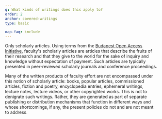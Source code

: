 ```yaml
---
q: What kinds of writings does this apply to?
order: 2
anchor: covered-writings
type: basic

oap-faq: include
---
```

Only scholarly articles. Using terms from the [Budapest Open Access Initiative](http://www.soros.org/openaccess/read.shtml), faculty's scholarly articles are articles that describe the fruits of their research and that they give to the world for the sake of inquiry and knowledge without expectation of payment. Such articles are typically presented in peer-reviewed scholarly journals and conference proceedings. 

Many of the written products of faculty effort are not encompassed under this notion of scholarly article: books, popular articles, commissioned articles, fiction and poetry, encyclopedia entries, ephemeral writings, lecture notes, lecture videos, or other copyrighted works. This is not to denigrate such writings. Rather, they are generated as part of separate publishing or distribution mechanisms that function in different ways and whose shortcomings, if any, the present policies do not and are not meant to address.  
